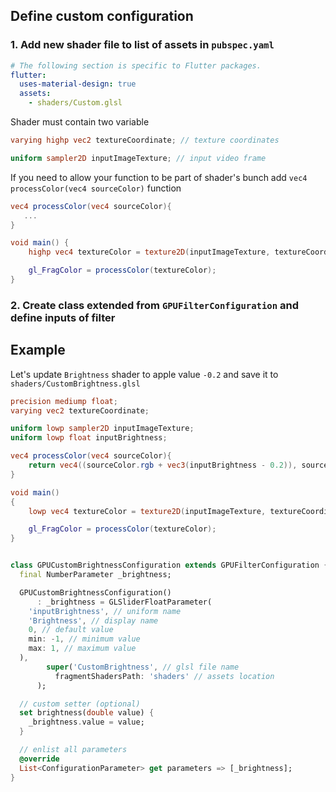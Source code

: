 ## Define custom configuration

### 1. Add new shader file to list of assets in `pubspec.yaml`
```yaml
# The following section is specific to Flutter packages.
flutter:
  uses-material-design: true
  assets:
    - shaders/Custom.glsl
```

Shader must contain two variable 

```glsl
varying highp vec2 textureCoordinate; // texture coordinates

uniform sampler2D inputImageTexture; // input video frame
```

If you need to allow your function to be part of shader's bunch add `vec4 processColor(vec4 sourceColor)` function

```glsl
vec4 processColor(vec4 sourceColor){
   ...
}

void main() {
    highp vec4 textureColor = texture2D(inputImageTexture, textureCoordinate);

    gl_FragColor = processColor(textureColor);
}
```
### 2. Create class extended from `GPUFilterConfiguration` and define inputs of filter

## Example

Let's update `Brightness` shader to apple value `-0.2` and save it to `shaders/CustomBrightness.glsl`

```glsl
precision mediump float;
varying vec2 textureCoordinate;

uniform lowp sampler2D inputImageTexture;
uniform lowp float inputBrightness;

vec4 processColor(vec4 sourceColor){
    return vec4((sourceColor.rgb + vec3(inputBrightness - 0.2)), sourceColor.w);
}

void main()
{
    lowp vec4 textureColor = texture2D(inputImageTexture, textureCoordinate);

    gl_FragColor = processColor(textureColor);
}
```

```dart

class GPUCustomBrightnessConfiguration extends GPUFilterConfiguration {
  final NumberParameter _brightness;

  GPUCustomBrightnessConfiguration()
      : _brightness = GLSliderFloatParameter(
    'inputBrightness', // uniform name
    'Brightness', // display name
    0, // default value
    min: -1, // minimum value
    max: 1, // maximum value
  ),
        super('CustomBrightness', // glsl file name
          fragmentShadersPath: 'shaders' // assets location
      );

  // custom setter (optional)
  set brightness(double value) {
    _brightness.value = value;
  }

  // enlist all parameters
  @override
  List<ConfigurationParameter> get parameters => [_brightness];
}
```